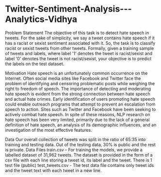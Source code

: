 # Twitter-Sentiment-Analysis---Analytics-Vidhya
Problem Statement 
The objective of this task is to detect hate speech in tweets. For the sake of simplicity, we say a tweet contains hate speech if it has a racist or sexist sentiment associated with it. So, the task is to classify racist or sexist tweets from other tweets.  Formally, given a training sample of tweets and labels, where label '1' denotes the tweet is racist/sexist and label '0' denotes the tweet is not racist/sexist, your objective is to predict the labels on the test dataset.  

Motivation 
Hate  speech  is  an  unfortunately  common  occurrence  on  the  Internet.  Often social media sites like Facebook and Twitter face the problem of identifying and censoring  problematic  posts  while weighing the right to freedom of speech. The  importance  of  detecting  and  moderating hate  speech  is  evident  from  the  strong  connection between hate speech and actual hate crimes. Early identification of users promoting  hate  speech  could  enable  outreach  programs that attempt to prevent an escalation from speech to action. Sites such as Twitter and Facebook have been seeking  to  actively  combat  hate  speech. In spite of these reasons, NLP research on hate speech has been very limited, primarily due to the lack of a general definition of hate speech, an analysis of its demographic influences, and an investigation of the most effective features.  

Data Our overall collection of tweets was split in the ratio of 65:35 into training and testing data. Out of the testing data, 30% is public and the rest is private.     Data Files    train.csv - For training the models, we provide a labelled dataset of 31,962 tweets. The dataset is provided in the form of a csv file with each line storing a tweet id, its label and the tweet. There is 1 test file (public)  test_tweets.csv - The test data file contains only tweet ids and the tweet text with each tweet in a new line.  
